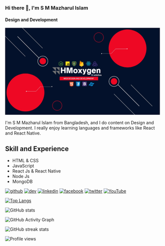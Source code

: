 ### Hi there 👋, I'm S M Mazharul Islam
#### Design and Development 
![Design and Development ](https://github.com/smmazharul/smmazharul/blob/main/github.jpg)

I'm S M Mazharul Islam from Bangladesh, and I do content on Design and Development. I really enjoy learning languages and frameworks like React and React Native.



## Skill and Experience
*  HTML & CSS
*  JavaScript
*  React Js & React Native
*  Node Js
*  MongoDB
 

[<img src='https://cdn.jsdelivr.net/npm/simple-icons@3.0.1/icons/github.svg' alt='github' height='40'>](https://github.com/smmazharul)  [<img src='https://cdn.jsdelivr.net/npm/simple-icons@3.0.1/icons/hashnode.svg' alt='dev' height='40'>](https://hashnode.com/@smmazharul)  [<img src='https://cdn.jsdelivr.net/npm/simple-icons@3.0.1/icons/linkedin.svg' alt='linkedin' height='40'>](https://www.linkedin.com/in/smmazharulislam/)  [<img src='https://cdn.jsdelivr.net/npm/simple-icons@3.0.1/icons/facebook.svg' alt='facebook' height='40'>](https://www.facebook.com/smmazharulislam.oxygen)  [<img src='https://cdn.jsdelivr.net/npm/simple-icons@3.0.1/icons/twitter.svg' alt='twitter' height='40'>](https://twitter.com/smmazharul20)  [<img src='https://cdn.jsdelivr.net/npm/simple-icons@3.0.1/icons/youtube.svg' alt='YouTube' height='40'>](https://www.youtube.com/channel/UCY58lzwlTTsLy15ktykubBQ)  

[![Top Langs](https://github-readme-stats.vercel.app/api/top-langs/?username=smmazharul)](https://github.com/anuraghazra/github-readme-stats)

![GitHub stats](https://github-readme-stats.vercel.app/api?username=smmazharul&show_icons=true)  

![GitHub Activity Graph](https://activity-graph.herokuapp.com/graph?username=smmazharul)  

![GitHub streak stats](https://github-readme-streak-stats.herokuapp.com/?user=smmazharul)  

![Profile views](https://gpvc.arturio.dev/smmazharul)  


